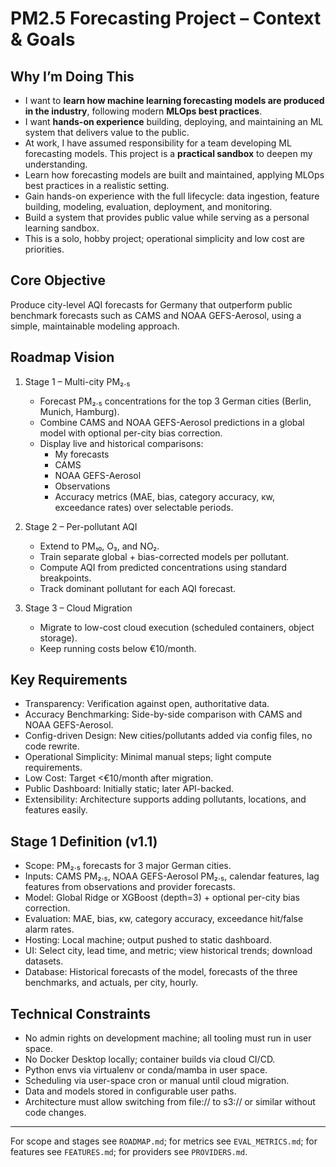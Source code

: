 # PM2.5 Forecasting Project – Context & Goals

## Why I’m Doing This
- I want to **learn how machine learning forecasting models are produced in the industry**, following modern **MLOps best practices**.
- I want **hands-on experience** building, deploying, and maintaining an ML system that delivers value to the public.
- At work, I have assumed responsibility for a team developing ML forecasting models. This project is a **practical sandbox** to deepen my understanding.
- Learn how forecasting models are built and maintained, applying MLOps best practices in a realistic setting.
- Gain hands-on experience with the full lifecycle: data ingestion, feature building, modeling, evaluation, deployment, and monitoring.
- Build a system that provides public value while serving as a personal learning sandbox.
- This is a solo, hobby project; operational simplicity and low cost are priorities.

## Core Objective
Produce city-level AQI forecasts for Germany that outperform public benchmark forecasts such as CAMS and NOAA GEFS-Aerosol, using a simple, maintainable modeling approach.

## Roadmap Vision
1. Stage 1 – Multi-city PM₂.₅
   - Forecast PM₂.₅ concentrations for the top 3 German cities (Berlin, Munich, Hamburg).
   - Combine CAMS and NOAA GEFS-Aerosol predictions in a global model with optional per-city bias correction.
   - Display live and historical comparisons:
     - My forecasts
     - CAMS
     - NOAA GEFS-Aerosol
     - Observations
     - Accuracy metrics (MAE, bias, category accuracy, κw, exceedance rates) over selectable periods.

2. Stage 2 – Per-pollutant AQI
   - Extend to PM₁₀, O₃, and NO₂.
   - Train separate global + bias-corrected models per pollutant.
   - Compute AQI from predicted concentrations using standard breakpoints.
   - Track dominant pollutant for each AQI forecast.

3. Stage 3 – Cloud Migration
   - Migrate to low-cost cloud execution (scheduled containers, object storage).
   - Keep running costs below €10/month.

## Key Requirements
- Transparency: Verification against open, authoritative data.
- Accuracy Benchmarking: Side-by-side comparison with CAMS and NOAA GEFS-Aerosol.
- Config-driven Design: New cities/pollutants added via config files, no code rewrite.
- Operational Simplicity: Minimal manual steps; light compute requirements.
- Low Cost: Target <€10/month after migration.
- Public Dashboard: Initially static; later API-backed.
- Extensibility: Architecture supports adding pollutants, locations, and features easily.

## Stage 1 Definition (v1.1)
- Scope: PM₂.₅ forecasts for 3 major German cities.
- Inputs: CAMS PM₂.₅, NOAA GEFS-Aerosol PM₂.₅, calendar features, lag features from observations and provider forecasts.
- Model: Global Ridge or XGBoost (depth=3) + optional per-city bias correction.
- Evaluation: MAE, bias, κw, category accuracy, exceedance hit/false alarm rates.
- Hosting: Local machine; output pushed to static dashboard.
- UI: Select city, lead time, and metric; view historical trends; download datasets.
- Database: Historical forecasts of the model, forecasts of the three benchmarks, and actuals, per city, hourly.

## Technical Constraints
- No admin rights on development machine; all tooling must run in user space.
- No Docker Desktop locally; container builds via cloud CI/CD.
- Python envs via virtualenv or conda/mamba in user space.
- Scheduling via user-space cron or manual until cloud migration.
- Data and models stored in configurable user paths.
- Architecture must allow switching from file:// to s3:// or similar without code changes.

---
For scope and stages see `ROADMAP.md`; for metrics see `EVAL_METRICS.md`; for features see `FEATURES.md`; for providers see `PROVIDERS.md`.
